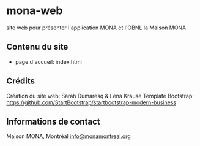 # mona-web

site web pour présenter l'application MONA et l'OBNL la Maison MONA

## Contenu du site
- page d'accueil: index.html



## Crédits
Création du site web: Sarah Dumaresq & Lena Krause
Template Bootstrap: https://github.com/StartBootstrap/startbootstrap-modern-business



## Informations de contact

Maison MONA, Montréal 
info@monamontreal.org